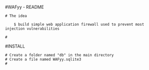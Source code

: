 #WAFyy - README

	# The idea

		$ build simple web application firewall used to prevent most injection vulnerabilities

	# 



#INSTALL

	# Create a folder named "db" in the main directory
	# Create a file named WAFyy.sqlite3
	# 